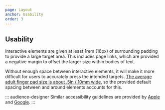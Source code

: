 ```yaml
---
page: Layout
anchor: Usability
order: 3
---
```


## Usability

Interactive elements are given at least 1rem (16px) of surrounding padding to provide a large target area. This includes page links, which are provided a negative margin to offset the larger size within bodies of text.

Without enough space between interactive elements, it will make it more difficult for users to accurately press the intended targets. [The average adult finger pad size is about .5in / 10mm wide](https://ux.stackexchange.com/questions/61606/spacing-between-ui-components "UX Stack Exchange Answer: Spacing between UI components"), so the provided default spacing between and around elements accounts for this.

::: audience-designer
Similar accessibility guidelines are provided by [Apple](https://developer.apple.com/design/human-interface-guidelines/ios/visual-design/adaptivity-and-layout/#general-layout-considerations) and [Google](https://material.io/components/buttons#specs).
:::